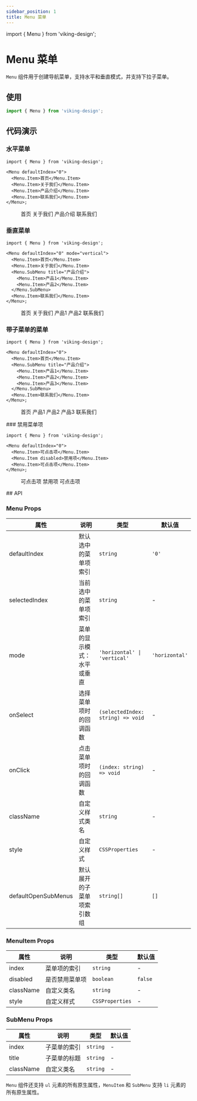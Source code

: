 ```yaml
---
sidebar_position: 1
title: Menu 菜单
---
```


import { Menu } from 'viking-design';

# Menu 菜单

`Menu` 组件用于创建导航菜单，支持水平和垂直模式，并支持下拉子菜单。

## 使用

```ts
import { Menu } from 'viking-design';
```

## 代码演示

### 水平菜单

```tsx
import { Menu } from 'viking-design';

<Menu defaultIndex="0">
  <Menu.Item>首页</Menu.Item>
  <Menu.Item>关于我们</Menu.Item>
  <Menu.Item>产品介绍</Menu.Item>
  <Menu.Item>联系我们</Menu.Item>
</Menu>;
```

<div>
  <Menu defaultIndex="0">
    <Menu.Item>首页</Menu.Item>
    <Menu.Item>关于我们</Menu.Item>
    <Menu.Item>产品介绍</Menu.Item>
    <Menu.Item>联系我们</Menu.Item>
  </Menu>
</div>

### 垂直菜单

```tsx
import { Menu } from 'viking-design';

<Menu defaultIndex="0" mode="vertical">
  <Menu.Item>首页</Menu.Item>
  <Menu.Item>关于我们</Menu.Item>
  <Menu.SubMenu title="产品介绍">
    <Menu.Item>产品1</Menu.Item>
    <Menu.Item>产品2</Menu.Item>
  </Menu.SubMenu>
  <Menu.Item>联系我们</Menu.Item>
</Menu>;
```

<!-- TODO: 子菜单无法显示bug -->

<Menu defaultIndex="0" mode="vertical">
  <Menu.Item>首页</Menu.Item>
  <Menu.Item>关于我们</Menu.Item>
  <Menu.SubMenu title="产品介绍">
    <Menu.Item>产品1</Menu.Item>
    <Menu.Item>产品2</Menu.Item>
  </Menu.SubMenu>
  <Menu.Item>联系我们</Menu.Item>
</Menu>

### 带子菜单的菜单

```tsx
import { Menu } from 'viking-design';

<Menu defaultIndex="0">
  <Menu.Item>首页</Menu.Item>
  <Menu.SubMenu title="产品介绍">
    <Menu.Item>产品1</Menu.Item>
    <Menu.Item>产品2</Menu.Item>
    <Menu.Item>产品3</Menu.Item>
  </Menu.SubMenu>
  <Menu.Item>联系我们</Menu.Item>
</Menu>;
```

<div style={{ width: '100%', height: '200px', border: '1px solid #ccc' }}>
    <Menu defaultIndex="0">
    <Menu.Item>首页</Menu.Item>
    <Menu.SubMenu title="产品介绍">
        <Menu.Item>产品1</Menu.Item>
        <Menu.Item>产品2</Menu.Item>
        <Menu.Item>产品3</Menu.Item>
    </Menu.SubMenu>
    <Menu.Item>联系我们</Menu.Item>
    </Menu>
</div>
### 禁用菜单项

```tsx
import { Menu } from 'viking-design';

<Menu defaultIndex="0">
  <Menu.Item>可点击项</Menu.Item>
  <Menu.Item disabled>禁用项</Menu.Item>
  <Menu.Item>可点击项</Menu.Item>
</Menu>;
```

<Menu defaultIndex="0">
  <Menu.Item>可点击项</Menu.Item>
  <Menu.Item disabled>禁用项</Menu.Item>
  <Menu.Item>可点击项</Menu.Item>
</Menu>
## API

### Menu Props

| 属性                | 说明                       | 类型                              | 默认值         |
| ------------------- | -------------------------- | --------------------------------- | -------------- |
| defaultIndex        | 默认选中的菜单项索引       | `string`                          | `'0'`          |
| selectedIndex       | 当前选中的菜单项索引       | `string`                          | -              |
| mode                | 菜单的显示模式：水平或垂直 | `'horizontal' \| 'vertical'`      | `'horizontal'` |
| onSelect            | 选择菜单项时的回调函数     | `(selectedIndex: string) => void` | -              |
| onClick             | 点击菜单项时的回调函数     | `(index: string) => void`         | -              |
| className           | 自定义样式类名             | `string`                          | -              |
| style               | 自定义样式                 | `CSSProperties`                   | -              |
| defaultOpenSubMenus | 默认展开的子菜单项索引数组 | `string[]`                        | `[]`           |

### MenuItem Props

| 属性      | 说明           | 类型            | 默认值  |
| --------- | -------------- | --------------- | ------- |
| index     | 菜单项的索引   | `string`        | -       |
| disabled  | 是否禁用菜单项 | `boolean`       | `false` |
| className | 自定义类名     | `string`        | -       |
| style     | 自定义样式     | `CSSProperties` | -       |

### SubMenu Props

| 属性      | 说明         | 类型     | 默认值 |
| --------- | ------------ | -------- | ------ |
| index     | 子菜单的索引 | `string` | -      |
| title     | 子菜单的标题 | `string` | -      |
| className | 自定义类名   | `string` | -      |

`Menu` 组件还支持 `ul` 元素的所有原生属性，`MenuItem` 和 `SubMenu` 支持 `li` 元素的所有原生属性。
